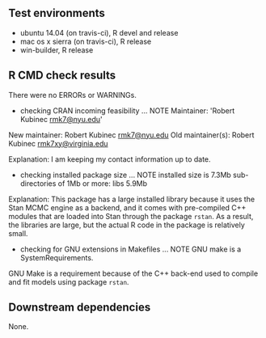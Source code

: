 ## Test environments
* ubuntu 14.04 (on travis-ci), R devel and release
* mac os x sierra (on travis-ci), R release
* win-builder, R release

## R CMD check results
There were no ERRORs or WARNINGs. 

* checking CRAN incoming feasibility ... NOTE
Maintainer: 'Robert Kubinec <rmk7@nyu.edu>'

New maintainer:
  Robert Kubinec <rmk7@nyu.edu>
Old maintainer(s):
  Robert Kubinec <rmk7xy@virginia.edu>

Explanation: I am keeping my contact information up to date.

* checking installed package size ... NOTE
  installed size is  7.3Mb
  sub-directories of 1Mb or more:
    libs   5.9Mb
    
Explanation: This package has a large installed library because it uses the Stan MCMC engine as a backend, and it comes with pre-compiled C++ modules that are loaded into Stan through the package `rstan`. As a result, the libraries are large, but the actual R code in the package is relatively small. 

* checking for GNU extensions in Makefiles ... NOTE
  GNU make is a SystemRequirements.
  
GNU Make is a requirement because of the C++ back-end used to compile and fit models using package `rstan`.


## Downstream dependencies
None.